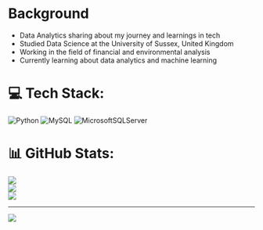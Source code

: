# Background
- Data Analytics sharing about my journey and learnings in tech
- Studied Data Science at the University of Sussex, United Kingdom
- Working in the field of financial and environmental analysis
- Currently learning about data analytics and machine learning


# 💻 Tech Stack:
![Python](https://img.shields.io/badge/python-3670A0?style=for-the-badge&logo=python&logoColor=ffdd54) ![MySQL](https://img.shields.io/badge/mysql-4479A1.svg?style=for-the-badge&logo=mysql&logoColor=white) ![MicrosoftSQLServer](https://img.shields.io/badge/Microsoft%20SQL%20Server-CC2927?style=for-the-badge&logo=microsoft%20sql%20server&logoColor=white)
# 📊 GitHub Stats:
![](https://github-readme-stats.vercel.app/api?username=Danny&theme=transparent&hide_border=false&include_all_commits=false&count_private=false)<br/>
![](https://github-readme-streak-stats.herokuapp.com/?user=Danny&theme=transparent&hide_border=false)<br/>
![](https://github-readme-stats.vercel.app/api/top-langs/?username=Danny&theme=transparent&hide_border=false&include_all_commits=false&count_private=false&layout=compact)

---
[![](https://visitcount.itsvg.in/api?id=Danny&icon=0&color=0)](https://visitcount.itsvg.in)

<!-- Proudly created with GPRM ( https://gprm.itsvg.in ) -->
